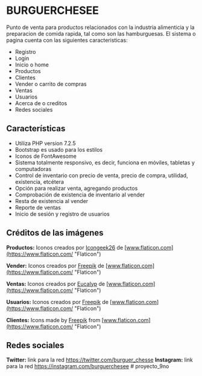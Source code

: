# BURGUERCHESEE


Punto de venta para productos relacionados con la industria alimenticia y la preparacion de comida rapida, tal como son las hamburguesas. El sistema o pagina cuenta con las siguientes caracteristicas:
- Registro
- Login
- Inicio o home
- Productos
- Clientes 
- Vender o carrito de compras
- Ventas 
- Usuarios
- Acerca de o creditos
- Redes sociales

## Características

-   Utiliza PHP version 7.2.5
-   Bootstrap es usado para los estilos
-   Iconos de FontAwesome
-   Sistema totalmente responsivo, es decir, funciona en móviles, tabletas y computadoras
-   Control de inventario con precio de venta, precio de compra, utilidad, existencia, etcétera
-   Opción para realizar venta, agregando productos
-   Comprobación de existencia de inventario al vender
-   Resta de existencia al vender
-   Reporte de ventas
-   Inicio de sesión y registro de usuarios

## Créditos de las imágenes

**Productos:** Iconos creados por [Icongeek26](https://www.flaticon.com/authors/icongeek26  "Icongeek26") de [www.flaticon.com](https://www.flaticon.com/  "Flaticon")

**Vender:** Iconos creados por [Freepik](https://www.flaticon.com/authors/freepik  "Freepik") de [www.flaticon.com](https://www.flaticon.com/  "Flaticon")

**Ventas:** Iconos creados por [Eucalyp](https://www.flaticon.com/authors/eucalyp  "Eucalyp") de [www.flaticon.com](https://www.flaticon.com/  "Flaticon")

**Usuarios:** Iconos creados por [Freepik](https://www.flaticon.com/authors/freepik  "Freepik") de [www.flaticon.com](https://www.flaticon.com/  "Flaticon")

**Clientes:** Icons made by [Freepik](https://www.flaticon.com/authors/freepik "Freepik") from [www.flaticon.com](https://www.flaticon.com/ "Flaticon")

## Redes sociales

**Twitter:** link para la red https://twitter.com/burguer_chesse
**Instagram:** link para la red https://instagram.com/burguerchesee
#   p r o y e c t o _ 9 n o 
 
 
